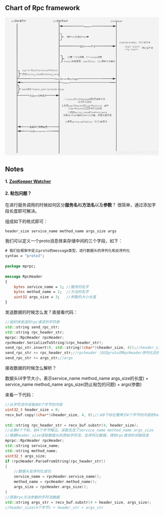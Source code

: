 

## Chart of Rpc framework
![img](https://github.com/Tiannia/intro_to_ai/blob/main/PhotoRepository/9c777f0536d2418a9e01d6499c7c50d1.png?raw=true)


## Notes
#### 1. [ZooKeeper Watcher](https://blog.csdn.net/weixin_43893397/article/details/103461472)

#### 2. 粘包问题？

在进行服务调用的时候如何区分**服务名**和**方法名**以及**参数**？
很简单，通过添加字段长度即可解决。

组成如下的格式即可：

    header_size service_name method_name args_size args

我们可以定义一个proto消息体来存储中间的三个字段，如下：
```proto
# 我们在框架中定义proto的message类型，进行数据头的序列化和反序列化
syntax = "proto3";

package mprpc;

message RpcHeader
{
    bytes service_name = 1; //服务的名字
    bytes method_name = 2;  //方法的名字
    uint32 args_size = 3;   //参数的大小长度
}
```

发送数据的时候怎么发？直接看代码：
```c++
//组织待发送的rpc请求的字符串
std::string send_rpc_str;
std::string rpc_header_str;
mprpc::RpcHeader rpcHeader;
rpcHeader.SerializeToString(&rpc_header_str);
send_rpc_str.insert(0, std::string((char*)&header_size, 4));//header_size，从开头开始，写4个字节，二进制存储head_size，就是一个整数
send_rpc_str += rpc_header_str;//rpcheader（对应proto的RpcHeader序列化后的结果）
send_rpc_str += args_str;//args
```

接收数据的时候怎么解析？

数据头(4字节大小，表示service_name method_name args_size的长度) + service_name method_name args_size(防止粘包的问题) + args(参数)

来看一下代码：
```c++
//从字符流中读取前4个字节的内容
uint32_t header_size = 0;
recv_buf.copy((char*)&header_size, 4, 0);//从0下标位置拷贝4个字节的内容到header_size 

std::string rpc_header_str = recv_buf.substr(4, header_size);
//从第4个下标，前4个字节略过。读取包含了service_name method_name args_size 
//根据header_size读取数据头的原始字符流，反序列化数据，得到rpc请求的详细信息
mprpc::RpcHeader rpcHeader;
std::string service_name;
std::string method_name;
uint32_t args_size;
if (rpcHeader.ParseFromString(rpc_header_str))
{
    //数据头反序列化成功
    service_name = rpcHeader.service_name();
    method_name = rpcHeader.method_name();
    args_size = rpcHeader.args_size();
}
//获取rpc方法参数的字符流数据
std::string args_str = recv_buf.substr(4 + header_size, args_size);
//header_size(4个字节) + header_str + args_str
```